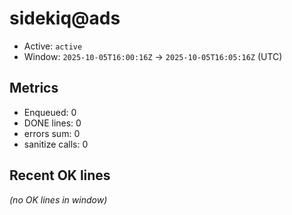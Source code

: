 # sidekiq@ads

- Active: `active`
- Window: `2025-10-05T16:00:16Z` → `2025-10-05T16:05:16Z` (UTC)

## Metrics
- Enqueued: 0
- DONE lines: 0
- errors sum: 0
- sanitize calls: 0

## Recent OK lines
_(no OK lines in window)_
